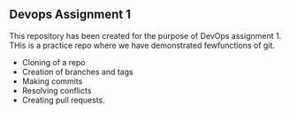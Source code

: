 ## Devops Assignment 1

This repository has been created for the purpose of DevOps assignment 1. THis is a practice repo where we have demonstrated fewfunctions of git.

- Cloning of a repo
- Creation of branches and tags
- Making commits
- Resolving conflicts
- Creating pull requests.
